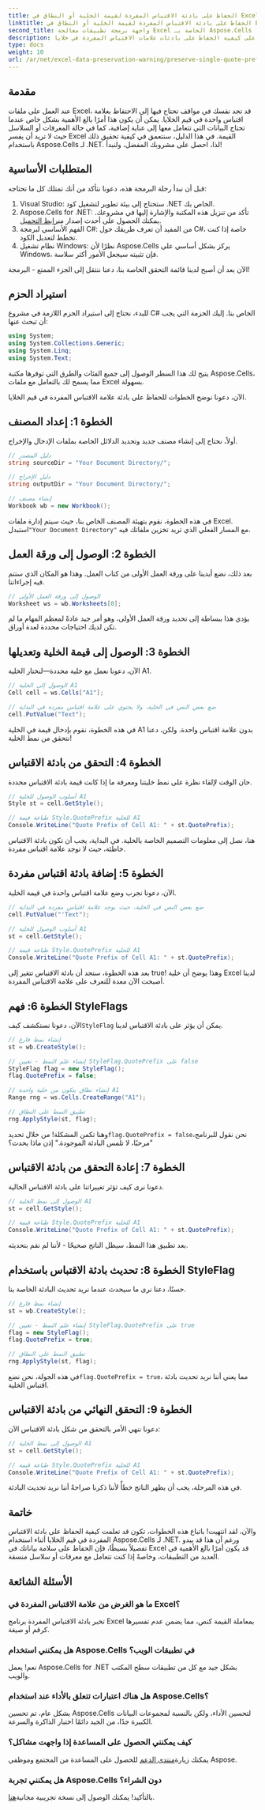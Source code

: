 ```yaml
---
title: الحفاظ على بادئة الاقتباس المفردة لقيمة الخلية أو النطاق في Excel
linktitle: الحفاظ على بادئة الاقتباس المفردة لقيمة الخلية أو النطاق في Excel
second_title: واجهة برمجة تطبيقات معالجة Excel الخاصة بـ Aspose.Cells .NET
description: تعرف على كيفية الحفاظ على بادئات علامات الاقتباس المفردة في خلايا Excel باستخدام Aspose.Cells لـ .NET من خلال هذا البرنامج التعليمي السهل خطوة بخطوة.
type: docs
weight: 10
url: /ar/net/excel-data-preservation-warning/preserve-single-quote-prefix-of-cell-value-or-range-in-excel/
---
```

## مقدمة

عند العمل على ملفات Excel، قد تجد نفسك في مواقف تحتاج فيها إلى الاحتفاظ بعلامة اقتباس واحدة في قيم الخلايا. يمكن أن يكون هذا أمرًا بالغ الأهمية بشكل خاص عندما تحتاج البيانات التي تتعامل معها إلى عناية إضافية، كما في حالة المعرفات أو السلاسل حيث لا تريد أن يفسر Excel القيمة. في هذا الدليل، سنتعمق في كيفية تحقيق ذلك باستخدام Aspose.Cells لـ .NET. لذا، احصل على مشروبك المفضل، ولنبدأ!

## المتطلبات الأساسية

قبل أن نبدأ رحلة البرمجة هذه، دعونا نتأكد من أنك تمتلك كل ما تحتاجه:

1. Visual Studio: ستحتاج إلى بيئة تطوير لتشغيل كود .NET الخاص بك.
2.  Aspose.Cells for .NET: تأكد من تنزيل هذه المكتبة والإشارة إليها في مشروعك. يمكنك الحصول على أحدث إصدار من[رابط التحميل](https://releases.aspose.com/cells/net/).
3. الفهم الأساسي لبرمجة C#: من المفيد أن تعرف طريقك حول C#، خاصة إذا كنت تخطط لتعديل الكود.
4. نظام تشغيل Windows: نظرًا لأن Aspose.Cells يركز بشكل أساسي على Windows، فإن تثبيته سيجعل الأمور أكثر سلاسة.

الآن بعد أن أصبح لدينا قائمة التحقق الخاصة بنا، دعنا ننتقل إلى الجزء الممتع - البرمجة!

## استيراد الحزم

للبدء، نحتاج إلى استيراد الحزم اللازمة في مشروع C# الخاص بنا. إليك الحزمة التي يجب أن تبحث عنها:

```csharp
using System;
using System.Collections.Generic;
using System.Linq;
using System.Text;
```

يتيح لك هذا السطر الوصول إلى جميع الفئات والطرق التي توفرها مكتبة Aspose.Cells، مما يسمح لك بالتعامل مع ملفات Excel بسهولة. 

الآن، دعونا نوضح الخطوات للحفاظ على بادئة علامة الاقتباس المفردة في قيم الخلايا.

## الخطوة 1: إعداد المصنف

أولاً، نحتاج إلى إنشاء مصنف جديد وتحديد الدلائل الخاصة بملفات الإدخال والإخراج.

```csharp
// دليل المصدر
string sourceDir = "Your Document Directory/";

// دليل الإخراج
string outputDir = "Your Document Directory/";

// إنشاء مصنف
Workbook wb = new Workbook();
```

 في هذه الخطوة، نقوم بتهيئة المصنف الخاص بنا، حيث سيتم إدارة ملفات Excel. استبدل`"Your Document Directory"` مع المسار الفعلي الذي تريد تخزين ملفاتك فيه.

## الخطوة 2: الوصول إلى ورقة العمل

بعد ذلك، نضع أيدينا على ورقة العمل الأولى من كتاب العمل. وهذا هو المكان الذي ستتم فيه إجراءاتنا.

```csharp
// الوصول إلى ورقة العمل الأولى
Worksheet ws = wb.Worksheets[0];
```

يؤدي هذا ببساطة إلى تحديد ورقة العمل الأولى، وهو أمر جيد عادةً لمعظم المهام ما لم تكن لديك احتياجات محددة لعدة أوراق.

## الخطوة 3: الوصول إلى قيمة الخلية وتعديلها

الآن، دعونا نعمل مع خلية محددة—لنختار الخلية A1. 

```csharp
// الوصول إلى الخلية A1
Cell cell = ws.Cells["A1"];

// ضع بعض النص في الخلية، ولا يحتوي على علامة اقتباس مفردة في البداية
cell.PutValue("Text");
```

في هذه الخطوة، نقوم بإدخال قيمة في الخلية A1 بدون علامة اقتباس واحدة. ولكن، دعنا نتحقق من نمط الخلية!

## الخطوة 4: التحقق من بادئة الاقتباس

حان الوقت لإلقاء نظرة على نمط خليتنا ومعرفة ما إذا كانت قيمة بادئة الاقتباس محددة.

```csharp
// أسلوب الوصول للخلية A1
Style st = cell.GetStyle();

// طباعة قيمة Style.QuotePrefix للخلية A1
Console.WriteLine("Quote Prefix of Cell A1: " + st.QuotePrefix);
```

هنا، نصل إلى معلومات التصميم الخاصة بالخلية. في البداية، يجب أن تكون بادئة الاقتباس خاطئة، حيث لا توجد علامة اقتباس مفردة.

## الخطوة 5: إضافة بادئة اقتباس مفردة

الآن، دعونا نجرب وضع علامة اقتباس واحدة في قيمة الخلية.

```csharp
// ضع بعض النص في الخلية، حيث يوجد علامة اقتباس مفردة في البداية
cell.PutValue("'Text");

// أسلوب الوصول للخلية A1
st = cell.GetStyle();

// طباعة قيمة Style.QuotePrefix للخلية A1
Console.WriteLine("Quote Prefix of Cell A1: " + st.QuotePrefix);
```

بعد هذه الخطوة، ستجد أن بادئة الاقتباس تتغير إلى true! وهذا يوضح أن خلية Excel لدينا أصبحت الآن معدة للتعرف على علامة الاقتباس المفردة.

## الخطوة 6: فهم StyleFlags

 الآن، دعونا نستكشف كيف`StyleFlag` يمكن أن يؤثر على بادئة الاقتباس لدينا.

```csharp
// إنشاء نمط فارغ
st = wb.CreateStyle();

// إنشاء علم النمط - تعيين StyleFlag.QuotePrefix على false
StyleFlag flag = new StyleFlag();
flag.QuotePrefix = false;

// إنشاء نطاق يتكون من خلية واحدة A1
Range rng = ws.Cells.CreateRange("A1");

// تطبيق النمط على النطاق
rng.ApplyStyle(st, flag);
```

 وهنا تكمن المشكلة! من خلال تحديد`flag.QuotePrefix = false`نحن نقول للبرنامج، "مرحبًا، لا تلمس البادئة الموجودة." إذن ماذا يحدث؟

## الخطوة 7: إعادة التحقق من بادئة الاقتباس

دعونا نرى كيف تؤثر تغييراتنا على بادئة الاقتباس الحالية.

```csharp
// الوصول إلى نمط الخلية A1
st = cell.GetStyle();

// طباعة قيمة Style.QuotePrefix للخلية A1
Console.WriteLine("Quote Prefix of Cell A1: " + st.QuotePrefix);
```

بعد تطبيق هذا النمط، سيظل الناتج صحيحًا - لأننا لم نقم بتحديثه.

## الخطوة 8: تحديث بادئة الاقتباس باستخدام StyleFlag

حسنًا، دعنا نرى ما سيحدث عندما نريد تحديث البادئة الخاصة بنا.

```csharp
// إنشاء نمط فارغ
st = wb.CreateStyle();

// إنشاء علم النمط - تعيين StyleFlag.QuotePrefix على true
flag = new StyleFlag();
flag.QuotePrefix = true;

// تطبيق النمط على النطاق
rng.ApplyStyle(st, flag);
```

في هذه الجولة، نحن نضع`flag.QuotePrefix = true`، مما يعني أننا نريد تحديث بادئة اقتباس الخلية.

## الخطوة 9: التحقق النهائي من بادئة الاقتباس

دعونا ننهي الأمر بالتحقق من شكل بادئة الاقتباس الآن:

```csharp
// الوصول إلى نمط الخلية A1
st = cell.GetStyle();

// طباعة قيمة Style.QuotePrefix للخلية A1
Console.WriteLine("Quote Prefix of Cell A1: " + st.QuotePrefix);
```

في هذه المرحلة، يجب أن يظهر الناتج خطأً لأننا ذكرنا صراحةً أننا نريد تحديث البادئة.

## خاتمة

والآن، لقد انتهيت! باتباع هذه الخطوات، تكون قد تعلمت كيفية الحفاظ على بادئة الاقتباس المفردة في قيم الخلايا أثناء استخدام Aspose.Cells لـ .NET. ورغم أن هذا قد يبدو تفصيلاً بسيطًا، فإن الحفاظ على سلامة بياناتك في Excel قد يكون أمرًا بالغ الأهمية في العديد من التطبيقات، وخاصةً إذا كنت تتعامل مع معرفات أو سلاسل منسقة. 

## الأسئلة الشائعة

### ما هو الغرض من علامة الاقتباس المفردة في Excel؟  
تخبر بادئة الاقتباس المفردة برنامج Excel بمعاملة القيمة كنص، مما يضمن عدم تفسيرها كرقم أو صيغة.

### هل يمكنني استخدام Aspose.Cells في تطبيقات الويب؟  
نعم! يعمل Aspose.Cells for .NET بشكل جيد مع كل من تطبيقات سطح المكتب والويب.

### هل هناك اعتبارات تتعلق بالأداء عند استخدام Aspose.Cells؟  
بشكل عام، تم تحسين Aspose.Cells لتحسين الأداء، ولكن بالنسبة لمجموعات البيانات الكبيرة جدًا، من الجيد دائمًا اختبار الذاكرة والسرعة.

### كيف يمكنني الحصول على المساعدة إذا واجهت مشاكل؟  
 يمكنك زيارة[منتدى الدعم](https://forum.aspose.com/c/cells/9) للحصول على المساعدة من المجتمع وموظفي Aspose.

### هل يمكنني تجربة Aspose.Cells دون الشراء؟  
 بالتأكيد! يمكنك الوصول إلى نسخة تجريبية مجانية[هنا](https://releases.aspose.com/).